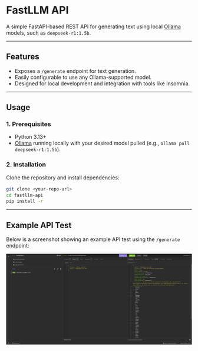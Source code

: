 # FastLLM API

A simple FastAPI-based REST API for generating text using local [Ollama](https://ollama.com/) models, such as `deepseek-r1:1.5b`.

---

## Features

- Exposes a `/generate` endpoint for text generation.
- Easily configurable to use any Ollama-supported model.
- Designed for local development and integration with tools like Insomnia.

---

## Usage

### 1. Prerequisites

- Python 3.13+
- [Ollama](https://ollama.com/) running locally with your desired model pulled (e.g., `ollama pull deepseek-r1:1.5b`).

### 2. Installation

Clone the repository and install dependencies:

```bash
git clone <your-repo-url>
cd fastllm-api
pip install -r 
```

---

## Example API Test

Below is a screenshot showing an example API test using the `/generate` endpoint:

![API Test Screenshot](resources/api-test-screenshot.png)